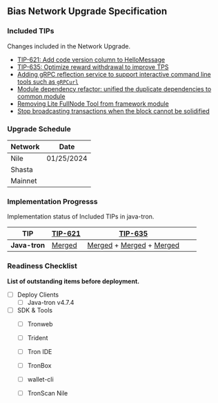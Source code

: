 ## Bias Network Upgrade Specification

### Included TIPs
Changes included in the Network Upgrade.

* [TIP-621: Add code version column to HelloMessage](https://github.com/tronprotocol/tips/issues/621)
* [TIP-635: Optimize reward withdrawal to improve TPS](https://github.com/tronprotocol/tips/issues/635)
* [Adding gRPC reflection service to support interactive command line tools such as `gRPCurl`](https://github.com/tronprotocol/java-tron/issues/5391)
* [Module dependency refactor: unified the duplicate dependencies to common module](https://github.com/tronprotocol/java-tron/issues/5561)
* [Removing Lite FullNode Tool from framework module](https://github.com/tronprotocol/java-tron/issues/5489)
* [Stop broadcasting transactions when the block cannot be solidified](https://github.com/tronprotocol/java-tron/issues/5562)


### Upgrade Schedule

| Network |   Date  |    
|---------|------------|
| Nile |  01/25/2024 | 
| Shasta  |  |
| Mainnet |  |   

### Implementation Progresss

Implementation status of Included TIPs in java-tron.

| TIP            | [TIP-621](https://github.com/tronprotocol/tips/issues/621) | [TIP-635](https://github.com/tronprotocol/tips/issues/635) |     |        |
|----------------|-----------------------------------------------------------------------|-----------------------------------------------------------------------|-----------------------------------------------------------------------|----------------------------------------------------------------------------------------------------------------------------|
| **Java-tron**       |   [Merged](https://github.com/tronprotocol/java-tron/pull/5584)   |   [Merged](https://github.com/tronprotocol/java-tron/pull/5406)  + [Merged](https://github.com/tronprotocol/java-tron/pull/5654)  + [Merged](https://github.com/tronprotocol/java-tron/pull/5683)  |      |     |


### Readiness Checklist

**List of outstanding items before deployment.**



 - [ ] Deploy Clients
   - [ ]  Java-tron v4.7.4
 - [ ] SDK & Tools
     - [ ] Tronweb
     - [ ] Trident
     - [ ] Tron IDE
     - [ ] TronBox
     - [ ] wallet-cli
     - [ ] TronScan Nile
 